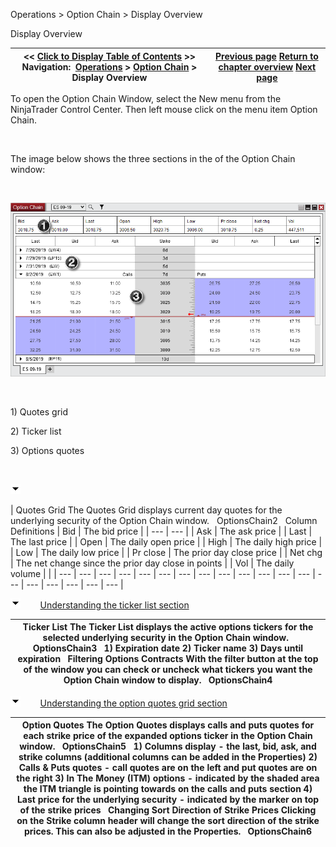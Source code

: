 ﻿


Operations \> Option Chain \> Display Overview






















Display Overview







| \<\< [Click to Display Table of Contents](display_overview_option_chain.md) \>\> **Navigation:**     [Operations](operations.md) \> [Option Chain](option-chain.md) \> Display Overview | [Previous page](option-chain.md) [Return to chapter overview](option-chain.md) [Next page](submitting_orders_option_chain.md) |
| --- | --- |














To open the Option Chain Window, select the New menu from the NinjaTrader Control Center. Then left mouse click on the menu item Option Chain.


 


The image below shows the three sections in the of the Option Chain window:


 


![OptionsChain](optionschain.png)


 


1\) Quotes grid


2\) Ticker list


3\) Options quotes


 


![tog_minus](tog_minus.gif)




| Quotes Grid The Quotes Grid displays current day quotes for the underlying security of the Option Chain window.   OptionsChain2   Column Definitions   | Bid | The bid price | | --- | --- | | Ask | The ask price | | Last | The last price | | Open | The daily open price | | High | The daily high price | | Low | The daily low price | | Pr close | The prior day close price | | Net chg | The net change since the prior day close in points | | Vol | The daily volume | |
| --- | --- | --- | --- | --- | --- | --- | --- | --- | --- | --- | --- | --- | --- | --- | --- | --- | --- | --- |



![tog_minus](tog_minus.gif)        [Understanding the ticker list section](javascript:HMToggle('toggle','Understandingthetickerlistsection','Understandingthetickerlistsection_ICON'))




| Ticker List The Ticker List displays the active options tickers for the selected underlying security in the Option Chain window.   OptionsChain3   1\) Expiration date 2\) Ticker name 3\) Days until expiration   Filtering Options Contracts With the filter button at the top of the window you can check or uncheck what tickers you want the Option Chain window to display.   OptionsChain4 |
| --- |



![tog_minus](tog_minus.gif)        [Understanding the option quotes grid section](javascript:HMToggle('toggle','Understandingtheoptionquotesgridsection','Understandingtheoptionquotesgridsection_ICON'))




| Option Quotes The Option Quotes displays calls and puts quotes for each strike price of the expanded options ticker in the Option Chain window.   OptionsChain5   1\) Columns display \- the last, bid, ask, and strike columns (additional columns can be added in the Properties) 2\) Calls \& Puts quotes \- call quotes are on the left and put quotes are on the right 3\) In The Money (ITM) options \- indicated by the shaded area the ITM triangle is pointing towards on the calls and puts section 4\) Last price for the underlying security \- indicated by the marker on top of the strike prices   Changing Sort Direction of Strike Prices Clicking on the Strike column header will change the sort direction of the strike prices. This can also be adjusted in the Properties.   OptionsChain6 |
| --- |











